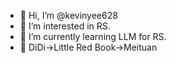 - 👋 Hi, I’m @kevinyee628
- 👀 I’m interested in RS.
- 🌱 I’m currently learning LLM for RS.
- 🌱 DiDi->Little Red Book->Meituan

<!---
kevinyee628/kevinyee628 is a ✨ special ✨ repository because its `README.md` (this file) appears on your GitHub profile.
You can click the Preview link to take a look at your changes.
--->
